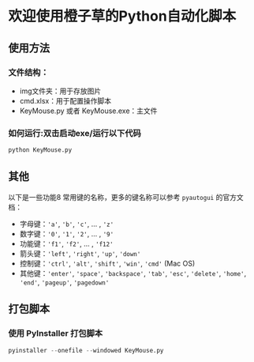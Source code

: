 # 欢迎使用橙子草的Python自动化脚本

## 使用方法

### 文件结构：

- img文件夹：用于存放图片
- cmd.xlsx：用于配置操作脚本
- KeyMouse.py 或者 KeyMouse.exe：主文件

### 如何运行:双击启动exe/运行以下代码

```py
python KeyMouse.py
```

## 其他

以下是一些功能8 常用键的名称，更多的键名称可以参考 `pyautogui` 的官方文档：

- 字母键：`'a'`, `'b'`, `'c'`, ... , `'z'`
- 数字键：`'0'`, `'1'`, `'2'`, ... , `'9'`
- 功能键：`'f1'`, `'f2'`, ... , `'f12'`
- 箭头键：`'left'`, `'right'`, `'up'`, `'down'`
- 控制键：`'ctrl'`, `'alt'`, `'shift'`, `'win'`, `'cmd'` (Mac OS)
- 其他键：`'enter'`, `'space'`, `'backspace'`, `'tab'`, `'esc'`, `'delete'`, `'home'`, `'end'`, `'pageup'`, `'pagedown'`

## 打包脚本

### 使用 PyInstaller 打包脚本

```py
pyinstaller --onefile --windowed KeyMouse.py
```

